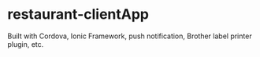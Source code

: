 # restaurant-clientApp
Built with Cordova, Ionic Framework, push notification, Brother label printer plugin, etc.

